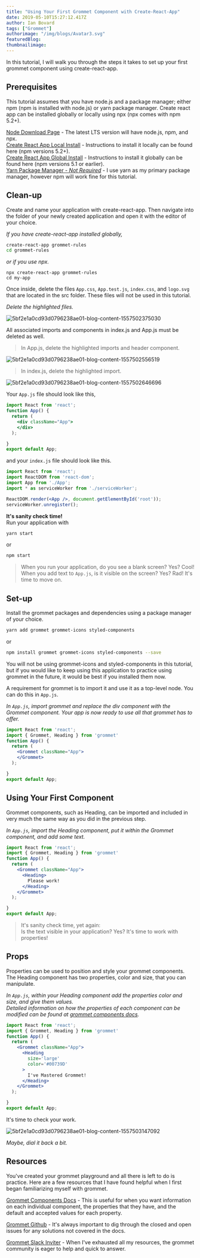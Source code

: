 ```yaml
---
title: "Using Your First Grommet Component with Create-React-App"
date: 2019-05-10T15:27:12.417Z
author: Ian Bovard 
tags: ["Grommet"]
authorimage: "/img/blogs/Avatar3.svg"
featuredBlog:
thumbnailimage:
---
```

In this tutorial, I will walk you through the steps it takes to set up your first grommet component using create-react-app.

## Prerequisites

This tutorial assumes that you have node.js and a package manager; either npm (npm is installed with node.js) or yarn package manager. Create react app can be installed globally or locally using npx (npx comes with npm 5.2+).

[Node Download Page](https://nodejs.org/en/download/) - The latest LTS version will have node.js, npm, and npx.  
[Create React App Local Install](https://facebook.github.io/create-react-app/docs/getting-started) - Instructions to install it locally can be found here (npm versions 5.2+).  
[Create React App Global Install](https://gist.github.com/gaearon/4064d3c23a77c74a3614c498a8bb1c5f) - Instructions to install it globally can be found here (npm versions 5.1 or earlier).  
[Yarn Package Manager - *Not Required*](https://yarnpkg.com/en/docs/getting-started) - I use yarn as my primary package manager, however npm will work fine for this tutorial.
## Clean-up

Create and name your application with create-react-app. Then navigate into the folder of your newly created application and open it with the editor of your choice.

*If you have create-react-app installed globally,*


```bash
create-react-app grommet-rules
cd grommet-rules
```

*or if you use npx.*


```
npx create-react-app grommet-rules
cd my-app
```

Once inside, delete the files `App.css`, `App.test.js`, `index.css`, and `logo.svg` that are located in the src folder. These files will not be used in this tutorial.

*Delete the highlighted files.*


![5bf2e1a0cd93d0796238ae01-blog-content-1557502375030](https://hpe-developer-portal.s3.amazonaws.com/uploads/media/2019/5/deletethese-1557502375028.png)

All associated imports and components in index.js and App.js must be deleted as well.

> In App.js, delete the highlighted imports and header component.

![5bf2e1a0cd93d0796238ae01-blog-content-1557502556519](https://hpe-developer-portal.s3.amazonaws.com/uploads/media/2019/5/delete-app-1557502556518.png)

> In index.js, delete the highlighted import.

![5bf2e1a0cd93d0796238ae01-blog-content-1557502646696](https://hpe-developer-portal.s3.amazonaws.com/uploads/media/2019/5/delete-index-1557502646695.png)

Your `App.js` file should look like this,


```jsx
import React from 'react';
function App() {
  return (
    <div className="App">
    </div>
  );

}
export default App;

```

and your `index.js` file should look like this.


```jsx
import React from 'react';
import ReactDOM from 'react-dom';
import App from './App';
import * as serviceWorker from './serviceWorker';

ReactDOM.render(<App />, document.getElementById('root'));
serviceWorker.unregister();
```

**It's sanity check time!**   
Run your application with


```bash
yarn start
```

or


```bash
npm start

```

>When you run your application, do you see a blank screen? Yes? Cool!  
>When you add text to `App.js`, is it visible on the screen? Yes? Rad! It's time to move on.

## Set-up

Install the grommet packages and dependencies using a package manager of your choice.


```bash
yarn add grommet grommet-icons styled-components
```

or


```bash
npm install grommet grommet-icons styled-components --save
```

You will not be using grommet-icons and styled-components in this tutorial, but if you would like to keep using this application to practice using grommet in the future, it would be best if you installed them now.

A requirement for grommet is to import it and use it as a top-level node. You can do this in `App.js`.

*In `App.js`, import grommet and replace the div component with the Grommet component. Your app is now ready to use all that grommet has to offer.*


```jsx
import React from 'react';
import { Grommet, Heading } from 'grommet'
function App() {
  return (
    <Grommet className="App">
    </Grommet>
  );

}
export default App;
```

## Using Your First Component

Grommet components, such as Heading, can be imported and included in very much the same way as you did in the previous step.

*In `App.js`, import the Heading component, put it within the Grommet component, and add some text.*


```jsx
import React from 'react';
import { Grommet, Heading } from 'grommet'
function App() {
  return (
    <Grommet className="App">
      <Heading>
        Please work!
      </Heading>
    </Grommet>
  );

}
export default App;
```

> It's sanity check time, yet again:  
Is the text visible in your application? Yes? It's time to work with properties!

## Props

Properties can be used to position and style your grommet components. The Heading component has two properties, color and size, that you can manipulate.

*In `App.js`, within your Heading component add the properties color and size, and give them values.  
Detailed information on how the properties of each component can be modified can be found at [grommet components docs](https://v2.grommet.io/components).*


```jsx
import React from 'react';
import { Grommet, Heading } from 'grommet'
function App() {
  return (
    <Grommet className="App">
      <Heading
        size='large'
        color='#00739D'
      >
        I've Mastered Grommet!
      </Heading>
    </Grommet>
  );

}
export default App;

```

It's time to check your work.


![5bf2e1a0cd93d0796238ae01-blog-content-1557503147092](https://hpe-developer-portal.s3.amazonaws.com/uploads/media/2019/5/tutorialcomplete-1557503147092.png)

*Maybe, dial it back a bit.*

## Resources

You've created your grommet playground and all there is left to do is practice. Here are a few resources that I have found helpful when I first began familiarizing myself with grommet.

[Grommet Components Docs](https://v2.grommet.io/components) - This is useful for when you want information on each individual component, the properties that they have, and the default and accepted values for each property.

[Grommet Github](https://github.com/grommet/grommet) - It's always important to dig through the closed and open issues for any solutions not covered in the docs.

[Grommet Slack Inviter](http://slackin.grommet.io/) - When I've exhausted all my resources, the grommet community is eager to help and quick to answer.
